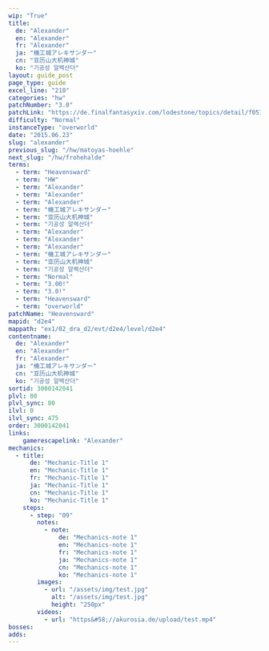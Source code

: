 ```yaml
---
wip: "True"
title:
  de: "Alexander"
  en: "Alexander"
  fr: "Alexander"
  ja: "機工城アレキサンダー"
  cn: "亚历山大机神城"
  ko: "기공성 알렉산더"
layout: guide_post
page_type: guide
excel_line: "210"
categories: "hw"
patchNumber: "3.0"
patchLink: "https://de.finalfantasyxiv.com/lodestone/topics/detail/f0575b82a639492e5a70e34d823d77bddcb7f686"
difficulty: "Normal"
instanceType: "overworld"
date: "2015.06.23"
slug: "alexander"
previous_slug: "/hw/matoyas-hoehle"
next_slug: "/hw/frohehalde"
terms:
  - term: "Heavensward"
  - term: "HW"
  - term: "Alexander"
  - term: "Alexander"
  - term: "Alexander"
  - term: "機工城アレキサンダー"
  - term: "亚历山大机神城"
  - term: "기공성 알렉산더"
  - term: "Alexander"
  - term: "Alexander"
  - term: "Alexander"
  - term: "機工城アレキサンダー"
  - term: "亚历山大机神城"
  - term: "기공성 알렉산더"
  - term: "Normal"
  - term: "3.00!"
  - term: "3.0!"
  - term: "Heavensward"
  - term: "overworld"
patchName: "Heavensward"
mapid: "d2e4"
mappath: "ex1/02_dra_d2/evt/d2e4/level/d2e4"
contentname:
  de: "Alexander"
  en: "Alexander"
  fr: "Alexander"
  ja: "機工城アレキサンダー"
  cn: "亚历山大机神城"
  ko: "기공성 알렉산더"
sortid: 3000142041
plvl: 80
plvl_sync: 80
ilvl: 0
ilvl_sync: 475
order: 3000142041
links:
    gamerescapelink: "Alexander"
mechanics:
  - title:
      de: "Mechanic-Title 1"
      en: "Mechanic-Title 1"
      fr: "Mechanic-Title 1"
      ja: "Mechanic-Title 1"
      cn: "Mechanic-Title 1"
      ko: "Mechanic-Title 1"
    steps:
      - step: "09"
        notes:
          - note:
              de: "Mechanics-note 1"
              en: "Mechanics-note 1"
              fr: "Mechanics-note 1"
              ja: "Mechanics-note 1"
              cn: "Mechanics-note 1"
              ko: "Mechanics-note 1"
        images:
          - url: "/assets/img/test.jpg"
            alt: "/assets/img/test.jpg"
            height: "250px"
        videos:
          - url: "https&#58;//akurosia.de/upload/test.mp4"
bosses:
adds:
---
```

